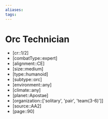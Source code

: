 ```yaml
---
aliases: 
tags: 
---
```


# Orc Technician

- [cr::1/2]
- [combatType::expert]
- [alignment::CE]
- [size::medium]
- [type::humanoid]
- [subtype::orc]
- [environment::any]
- [climate::any]
- [planet::Apostae]
- [organization::['solitary', 'pair', 'team(3-6)']]
- [source::AA2]
- [page::90]
